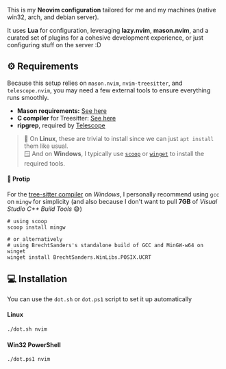 This is my **Neovim configuration** tailored for me and my machines (native win32, arch, and debian server).

It uses **Lua** for configuration, leveraging **lazy.nvim**, **mason.nvim**, and a curated set of plugins for a cohesive development experience, or just configuring stuff on the server :D

## ⚙️ Requirements

Because this setup relies on `mason.nvim`, `nvim-treesitter`, and `telescope.nvim`,
you may need a few external tools to ensure everything runs smoothly.

- **Mason requirements:** [See here](https://github.com/mason-org/mason.nvim?tab=readme-ov-file#requirements)
- **C compiler** for Treesitter: [See here](https://github.com/nvim-treesitter/nvim-treesitter/tree/main?tab=readme-ov-file#requirements)
- **ripgrep**, required by [Telescope](https://github.com/nvim-telescope/telescope.nvim)

> 🐧 On **Linux**, these are trivial to install since we can just `apt install` them like usual.<br>
> 🪟 And on **Windows**, I typically use [`scoop`](https://scoop.sh) or [`winget`](https://learn.microsoft.com/en-us/windows/package-manager/winget/) to install the required tools.

#### 💾 Protip

For the [tree-sitter compiler](https://github.com/nvim-treesitter/nvim-treesitter/tree/main?tab=readme-ov-file#requirements) on _Windows_, I personally recommend using `gcc` on `mingw` for simplicity
(and also because I don't want to pull **7GB** of _Visual Studio C++ Build Tools_ 😅)

```pwsh
# using scoop
scoop install mingw

# or alternatively
# using BrechtSanders's standalone build of GCC and MinGW-w64 on winget
winget install BrechtSanders.WinLibs.POSIX.UCRT
```

## 💻 Installation

You can use the `dot.sh` or `dot.ps1` script to set it up automatically

#### Linux

```bash
./dot.sh nvim
```

#### Win32 PowerShell

```pwsh
./dot.ps1 nvim
```

